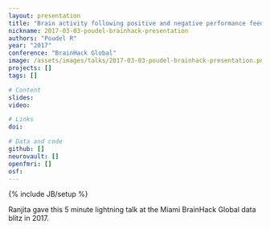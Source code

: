 ```yaml
---
layout: presentation
title: "Brain activity following positive and negative performance feedback among abstinent smokers"
nickname: 2017-03-03-poudel-brainhack-presentation
authors: "Poudel R"
year: "2017"
conference: "BrainHack Global"
image: /assets/images/talks/2017-03-03-poudel-brainhack-presentation.png
projects: []
tags: []

# Content
slides:
video:

# Links
doi:

# Data and code
github: []
neurovault: []
openfmri: []
osf:
---
```

{% include JB/setup %}

Ranjita gave this 5 minute lightning talk at the Miami BrainHack Global data blitz in 2017.
